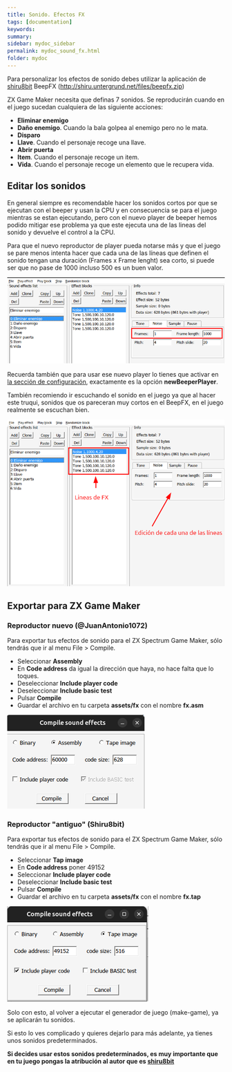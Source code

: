 ```yaml
---
title: Sonido. Efectos FX
tags: [documentation]
keywords:
summary: 
sidebar: mydoc_sidebar
permalink: mydoc_sound_fx.html
folder: mydoc
---
```


Para personalizar los efectos de sonido debes utilizar la aplicación de [shiru8bit](http://shiru.untergrund.net) BeepFX (http://shiru.untergrund.net/files/beepfx.zip)

ZX Game Maker necesita que definas 7 sonidos. Se reproducirán cuando en el juego sucedan cualquiera de las siguiente acciones:

* **Eliminar enemigo**
* **Daño enemigo**. Cuando la bala golpea al enemigo pero no le mata.
* **Disparo**
* **Llave**. Cuando el personaje recoge una llave.
* **Abrir puerta**
* **Item**. Cuando el personaje recoge un item.
* **Vida**. Cuando el personaje recoge un elemento que le recupera vida.

## Editar los sonidos

En general siempre es recomendable hacer los sonidos cortos por que se ejecutan con el beeper y usan la CPU y en consecuencia se para el juego mientras se estan ejecutando, pero con el nuevo player de beeper hemos podido mitigar ese problema ya que este ejecuta una de las lineas del sonido y devuelve el control a la CPU.

Para que el nuevo reproductor de player pueda notarse más y que el juego se pare menos intenta hacer que cada una de las líneas que definen el sonido tengan una duración (Frames x Frame lenght) sea corto, si puede ser que no pase de 1000 incluso 500 es un buen valor.

![](images/beeper_duracion_linea.png)

Recuerda también que para usar ese nuevo player lo tienes que activar en [la sección de configuración](/mydoc_tiled_general_configuration.html), exactamente es la opción **newBeeperPlayer**.

También recomiendo ir escuchando el sonido en el juego ya que al hacer este truqui, sonidos que os pareceran muy cortos en el BeepFX, en el juego realmente se escuchan bien.

![](images/beepfx.png)

## Exportar para ZX Game Maker

### Reproductor nuevo (@JuanAntonio1072)

Para exportar tus efectos de sonido para el ZX Spectrum Game Maker, sólo tendrás que ir al menu File > Compile.
* Seleccionar **Assembly**
* En **Code address** da igual la dirección que haya, no hace falta que lo toques.
* Deseleccionar **Include player code**
* Deseleccionar **Include basic test**
* Pulsar **Compile**
* Guardar el archivo en tu carpeta **assets/fx** con el nombre **fx.asm**

![](images/beepfx_compile_new.png)

### Reproductor "antiguo" (Shiru8bit)

Para exportar tus efectos de sonido para el ZX Spectrum Game Maker, sólo tendrás que ir al menu File > Compile.
* Seleccionar **Tap image**
* En **Code address** poner 49152 
* Seleccionar **Include player code**
* Deseleccionar **Include basic test**
* Pulsar **Compile**
* Guardar el archivo en tu carpeta **assets/fx** con el nombre **fx.tap**

![](images/beepfx_compile.png)

Solo con esto, al volver a ejecutar el generador de juego (make-game), ya se aplicarán tu sonidos.

Si esto lo ves complicado y quieres dejarlo para más adelante, ya tienes unos sonidos predeterminados.

**Si decides usar estos sonidos predeterminados, es muy importante que en tu juego pongas la atribución al autor que es [shiru8bit](http://shiru.untergrund.net)**


